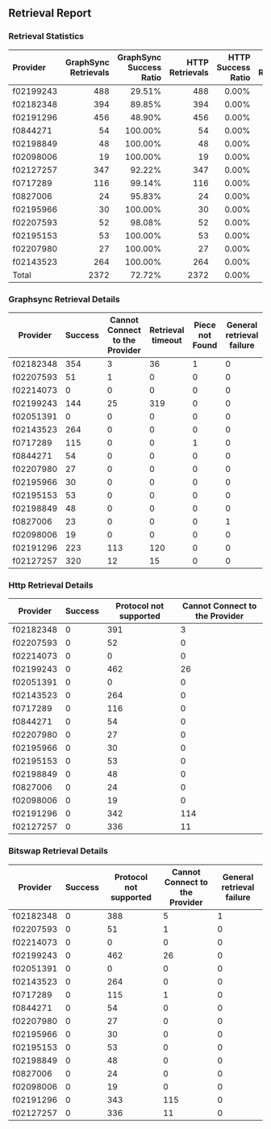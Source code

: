 ## Retrieval Report
### Retrieval Statistics
| Provider  | GraphSync Retrievals | GraphSync Success Ratio | HTTP Retrievals | HTTP Success Ratio | Bitswap Retrievals | Bitswap Success Ratio |
| :-------- | -------------------: | ----------------------: | --------------: | -----------------: | -----------------: | --------------------: |
| f02199243 |                  488 |                  29.51% |             488 |              0.00% |                488 |                 0.00% |
| f02182348 |                  394 |                  89.85% |             394 |              0.00% |                394 |                 0.00% |
| f02191296 |                  456 |                  48.90% |             456 |              0.00% |                458 |                 0.00% |
| f0844271  |                   54 |                 100.00% |              54 |              0.00% |                 54 |                 0.00% |
| f02198849 |                   48 |                 100.00% |              48 |              0.00% |                 48 |                 0.00% |
| f02098006 |                   19 |                 100.00% |              19 |              0.00% |                 19 |                 0.00% |
| f02127257 |                  347 |                  92.22% |             347 |              0.00% |                347 |                 0.00% |
| f0717289  |                  116 |                  99.14% |             116 |              0.00% |                116 |                 0.00% |
| f0827006  |                   24 |                  95.83% |              24 |              0.00% |                 24 |                 0.00% |
| f02195966 |                   30 |                 100.00% |              30 |              0.00% |                 30 |                 0.00% |
| f02207593 |                   52 |                  98.08% |              52 |              0.00% |                 52 |                 0.00% |
| f02195153 |                   53 |                 100.00% |              53 |              0.00% |                 53 |                 0.00% |
| f02207980 |                   27 |                 100.00% |              27 |              0.00% |                 27 |                 0.00% |
| f02143523 |                  264 |                 100.00% |             264 |              0.00% |                264 |                 0.00% |
| Total     |                 2372 |                  72.72% |            2372 |              0.00% |               2374 |                 0.00% |

### Graphsync Retrieval Details
| Provider  | Success | Cannot Connect to the Provider | Retrieval timeout | Piece not Found | General retrieval failure |
| --------- | ------- | ------------------------------ | ----------------- | --------------- | ------------------------- |
| f02182348 | 354     | 3                              | 36                | 1               | 0                         |
| f02207593 | 51      | 1                              | 0                 | 0               | 0                         |
| f02214073 | 0       | 0                              | 0                 | 0               | 0                         |
| f02199243 | 144     | 25                             | 319               | 0               | 0                         |
| f02051391 | 0       | 0                              | 0                 | 0               | 0                         |
| f02143523 | 264     | 0                              | 0                 | 0               | 0                         |
| f0717289  | 115     | 0                              | 0                 | 1               | 0                         |
| f0844271  | 54      | 0                              | 0                 | 0               | 0                         |
| f02207980 | 27      | 0                              | 0                 | 0               | 0                         |
| f02195966 | 30      | 0                              | 0                 | 0               | 0                         |
| f02195153 | 53      | 0                              | 0                 | 0               | 0                         |
| f02198849 | 48      | 0                              | 0                 | 0               | 0                         |
| f0827006  | 23      | 0                              | 0                 | 0               | 1                         |
| f02098006 | 19      | 0                              | 0                 | 0               | 0                         |
| f02191296 | 223     | 113                            | 120               | 0               | 0                         |
| f02127257 | 320     | 12                             | 15                | 0               | 0                         |

### Http Retrieval Details
| Provider  | Success | Protocol not supported | Cannot Connect to the Provider |
| --------- | ------- | ---------------------- | ------------------------------ |
| f02182348 | 0       | 391                    | 3                              |
| f02207593 | 0       | 52                     | 0                              |
| f02214073 | 0       | 0                      | 0                              |
| f02199243 | 0       | 462                    | 26                             |
| f02051391 | 0       | 0                      | 0                              |
| f02143523 | 0       | 264                    | 0                              |
| f0717289  | 0       | 116                    | 0                              |
| f0844271  | 0       | 54                     | 0                              |
| f02207980 | 0       | 27                     | 0                              |
| f02195966 | 0       | 30                     | 0                              |
| f02195153 | 0       | 53                     | 0                              |
| f02198849 | 0       | 48                     | 0                              |
| f0827006  | 0       | 24                     | 0                              |
| f02098006 | 0       | 19                     | 0                              |
| f02191296 | 0       | 342                    | 114                            |
| f02127257 | 0       | 336                    | 11                             |

### Bitswap Retrieval Details
| Provider  | Success | Protocol not supported | Cannot Connect to the Provider | General retrieval failure |
| --------- | ------- | ---------------------- | ------------------------------ | ------------------------- |
| f02182348 | 0       | 388                    | 5                              | 1                         |
| f02207593 | 0       | 51                     | 1                              | 0                         |
| f02214073 | 0       | 0                      | 0                              | 0                         |
| f02199243 | 0       | 462                    | 26                             | 0                         |
| f02051391 | 0       | 0                      | 0                              | 0                         |
| f02143523 | 0       | 264                    | 0                              | 0                         |
| f0717289  | 0       | 115                    | 1                              | 0                         |
| f0844271  | 0       | 54                     | 0                              | 0                         |
| f02207980 | 0       | 27                     | 0                              | 0                         |
| f02195966 | 0       | 30                     | 0                              | 0                         |
| f02195153 | 0       | 53                     | 0                              | 0                         |
| f02198849 | 0       | 48                     | 0                              | 0                         |
| f0827006  | 0       | 24                     | 0                              | 0                         |
| f02098006 | 0       | 19                     | 0                              | 0                         |
| f02191296 | 0       | 343                    | 115                            | 0                         |
| f02127257 | 0       | 336                    | 11                             | 0                         |
